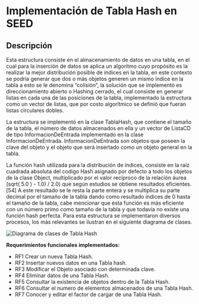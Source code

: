 # Implementación de Tabla Hash en SEED

## Descripción

Esta estructura consiste en el almacenamiento de datos en una tabla, en el cual para la inserción de datos se aplica un algoritmo cuyo propósito es la realizar la mejor distribución posible de índices en la tabla, en este contexto se podría generar que dos o más objetos generen un mismo índice en la tabla a esto se le denomina “colisión”, la solución que se implementó es direccionamiento abierto o Hashing cerrado, el cual consiste en generar listas en cada una de las posiciones de la tabla, implementado la estructura como un vector de listas, que por costo algorítmico se definió que fueran listas circulares dobles.  
  
La estructura se implementó en la clase TablaHash, que contiene el tamaño de la tabla, el número de datos almacenados en ella y un vector de ListaCD de tipo InformacionDeEntrada implementado en la clase InformacionDeEntrada. InformacionDeEntrada son objetos que poseen la clave del objeto y el objeto que será insertado como un objeto general en la tabla.  
  
La función hash utilizada para la distribución de índices, consiste en la raíz cuadrada absoluta del codigo Hash asignado por defecto a todo los objetos de la clase Object, multiplicado por el valor recíproco de la relación áurea (sqrt( 5.0 ) - 1.0) / 2.0) que según estudios se obtiene resultados eficientes. \[54\] A este resultado se le resta la parte entera y se multiplica su parte decimal por el tamaño de la tabla dando como resultado índices de 0 hasta el tamaño de la tabla, cabe mencionar que esta función es más eficiente con un número primo como tamaño de la tabla y que todavía no existe una función hash perfecta. Para esta estructura se implementaron diversos procesos, los más relevantes se ilustran en el siguiente diagrama de clases.  
  

![Diagrama de clases de Tabla Hash](/assets/images/hash-table/tablaH_1.jpg)
  
**Requerimientos funcionales implementados:**  
  
- RF1 Crear un nueva Tabla Hash.  
- RF2 Insertar nuevos datos en una Tabla hash.  
- RF3 Modificar el Objeto asociado con determinada clave.  
- RF4 Eliminar datos de una Tabla Hash.  
- RF5 Consultar la existencia de objetos dentro de la Tabla Hash.  
- RF6 Consultar el numero de elementos almacenados de una Tabla Hash.  
- RF7 Conocer y editar el factor de cargar de una Tabla Hash.  